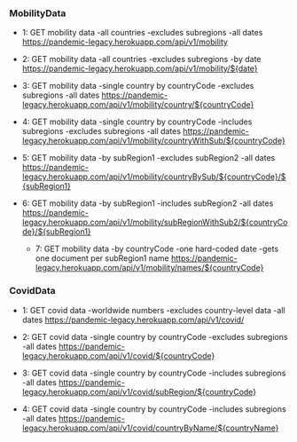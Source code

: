### MobilityData
  * 1: GET mobility data
        -all countries
        -excludes subregions
        -all dates
    https://pandemic-legacy.herokuapp.com/api/v1/mobility

  * 2: GET mobility data
        -all countries
        -excludes subregions
        -by date
    https://pandemic-legacy.herokuapp.com/api/v1/mobility/${date}

  * 3: GET mobility data
        -single country by countryCode
        -excludes subregions
        -all dates
    https://pandemic-legacy.herokuapp.com/api/v1/mobility/country/${countryCode}

  * 4: GET mobility data
        -single country by countryCode
        -includes subregions
        -excludes subregions
        -all dates
    https://pandemic-legacy.herokuapp.com/api/v1/mobility/countryWithSub/${countryCode}

  * 5: GET mobility data
        -by subRegion1
        -excludes subRegion2
        -all dates
    https://pandemic-legacy.herokuapp.com/api/v1/mobility/countryBySub/${countryCode}/${subRegion1}

  * 6: GET mobility data
        -by subRegion1
        -includes subRegion2
        -all dates
    https://pandemic-legacy.herokuapp.com/api/v1/mobility/subRegionWithSub2/${countryCode}/${subRegion1}

    * 7: GET mobility data
          -by countryCode
          -one hard-coded date
          -gets one document per subRegion1 name
      https://pandemic-legacy.herokuapp.com/api/v1/mobility/names/${countryCode}


### CovidData
  * 1: GET covid data
        -worldwide numbers
        -excludes country-level data
        -all dates
    https://pandemic-legacy.herokuapp.com/api/v1/covid/

  * 2: GET covid data
        -single country by countryCode
        -excludes subregions
        -all dates
    https://pandemic-legacy.herokuapp.com/api/v1/covid/${countryCode}

  * 3: GET covid data
        -single country by countryCode
        -includes subregions
        -all dates
    https://pandemic-legacy.herokuapp.com/api/v1/covid/subRegion/${countryCode}

  * 4: GET covid data
        -single country by countryCode
        -includes subregions
        -all dates
    https://pandemic-legacy.herokuapp.com/api/v1/covid/countryByName/${countryName}

